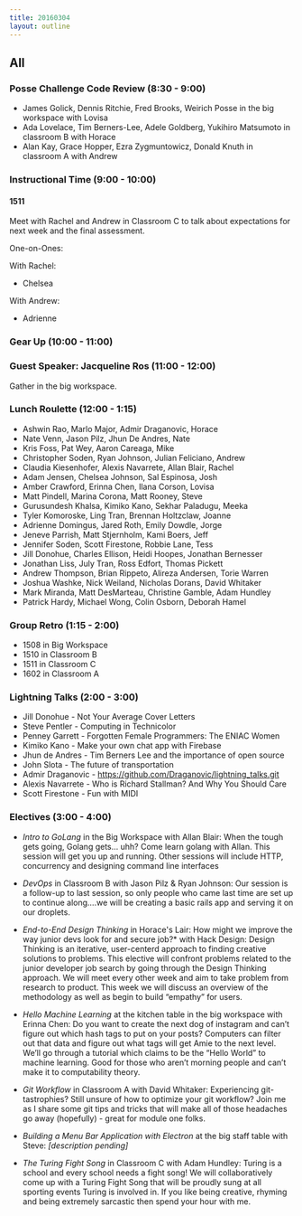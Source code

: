 ```yaml
---
title: 20160304
layout: outline
---
```


## All

### Posse Challenge Code Review (8:30 - 9:00)

* James Golick, Dennis Ritchie, Fred Brooks, Weirich Posse in the big workspace with Lovisa
* Ada Lovelace, Tim Berners-Lee, Adele Goldberg, Yukihiro Matsumoto in classroom B with Horace
* Alan Kay, Grace Hopper, Ezra Zygmuntowicz, Donald Knuth in classroom A with Andrew

### Instructional Time (9:00 - 10:00)

#### 1511

Meet with Rachel and Andrew in Classroom C to talk about expectations for next week and the final assessment. 

One-on-Ones:

With Rachel:

* Chelsea

With Andrew:

* Adrienne

### Gear Up (10:00 - 11:00)

### Guest Speaker: Jacqueline Ros (11:00 - 12:00)

Gather in the big workspace. 

### Lunch Roulette (12:00 - 1:15)

* Ashwin Rao, Marlo Major, Admir Draganovic, Horace
* Nate Venn, Jason Pilz, Jhun De Andres, Nate
* Kris Foss, Pat Wey, Aaron Careaga, Mike
* Christopher Soden, Ryan Johnson, Julian Feliciano, Andrew
* Claudia Kiesenhofer, Alexis Navarrete, Allan Blair, Rachel
* Adam Jensen, Chelsea Johnson, Sal Espinosa, Josh
* Amber Crawford, Erinna Chen, Ilana Corson, Lovisa
* Matt Pindell, Marina Corona, Matt Rooney, Steve
* Gurusundesh Khalsa, Kimiko Kano, Sekhar Paladugu, Meeka
* Tyler Komoroske, Ling Tran, Brennan Holtzclaw, Joanne
* Adrienne Domingus, Jared Roth, Emily Dowdle, Jorge
* Jeneve Parrish, Matt Stjernholm, Kami Boers, Jeff
* Jennifer Soden, Scott Firestone, Robbie Lane, Tess
* Jill Donohue, Charles Ellison, Heidi Hoopes, Jonathan Bernesser
* Jonathan Liss, July Tran, Ross Edfort, Thomas Pickett
* Andrew Thompson, Brian Rippeto, Alireza Andersen, Torie Warren
* Joshua Washke, Nick Weiland, Nicholas Dorans, David Whitaker
* Mark Miranda, Matt DesMarteau, Christine Gamble, Adam Hundley
* Patrick Hardy, Michael Wong, Colin Osborn, Deborah Hamel

### Group Retro (1:15 - 2:00)

* 1508 in Big Workspace
* 1510 in Classroom B
* 1511 in Classroom C
* 1602 in Classroom A

### Lightning Talks (2:00 - 3:00)

* Jill Donohue - Not Your Average Cover Letters
* Steve Pentler - Computing in Technicolor
* Penney Garrett - Forgotten Female Programmers: The ENIAC Women
* Kimiko Kano - Make your own chat app with Firebase
* Jhun de Andres - Tim Berners Lee and the importance of open source
* John Slota - The future of transportation
* Admir Draganovic - https://github.com/Draganovic/lightning_talks.git
* Alexis Navarrete - Who is Richard Stallman? And Why You Should Care
* Scott Firestone - Fun with MIDI

### Electives (3:00 - 4:00)

* ​*Intro to GoLang*​ in the Big Workspace with Allan Blair: When the tough gets going, Golang gets… uhh? Come learn golang with Allan. This session will get you up and running. Other sessions will include HTTP, concurrency and designing command line interfaces

* ​*DevOps*​ in Classroom B with Jason Pilz & Ryan Johnson: Our session is a follow-up to last session, so only people who came last time are set up to continue along….we will be creating a basic rails app and serving it on our droplets.

* ​*End-to-End Design Thinking* in Horace's Lair: How might we improve the way junior devs look for and secure job?*​ with Hack Design: Design Thinking is an iterative, user-centerd approach to finding creative solutions to problems.  This elective will confront problems related to the junior developer job search by going through the Design Thinking approach.  We will meet every other week and aim to take problem from research to product. This week we will discuss an overview of the methodology as well as begin to build “empathy” for users.

* ​*Hello Machine Learning*​ at the kitchen table in the big workspace with Erinna Chen: Do you want to create the next dog of instagram and can’t figure out which hash tags to put on your posts? Computers can filter out that data and figure out what tags will get Amie to the next level. We’ll go through a tutorial which claims to be the “Hello World” to machine learning. Good for those who aren’t morning people and can’t make it to computability theory.

* ​*Git Workflow*​ in Classroom A with David Whitaker: Experiencing git-tastrophies?  Still unsure of how to optimize your git workflow?  Join me as I share some git tips and tricks that will make all of those headaches go away (hopefully) - great for module one folks.

* ​*Building a Menu Bar Application with Electron*​ at the big staff table with Steve: ​_[description pending]_​

* ​*The Turing Fight Song*​ in Classroom C with Adam Hundley: Turing is a school and every school needs a fight song! We will collaboratively come up with a Turing Fight Song that will be proudly sung at all sporting events Turing is involved in. If you like being creative, rhyming and being extremely sarcastic then spend your hour with me.
